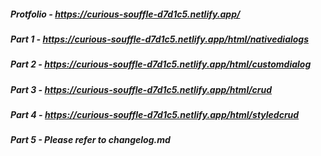 ##### Protfolio - https://curious-souffle-d7d1c5.netlify.app/
##### Part 1 - https://curious-souffle-d7d1c5.netlify.app/html/nativedialogs
##### Part 2 - https://curious-souffle-d7d1c5.netlify.app/html/customdialog
##### Part 3 - https://curious-souffle-d7d1c5.netlify.app/html/crud
##### Part 4 - https://curious-souffle-d7d1c5.netlify.app/html/styledcrud
##### Part 5 - Please refer to changelog.md
